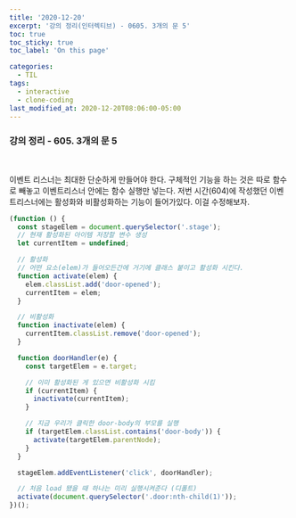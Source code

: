 ```yaml
---
title: '2020-12-20'
excerpt: '강의 정리(인터렉티브) - 0605. 3개의 문 5'
toc: true
toc_sticky: true
toc_label: 'On this page'

categories:
  - TIL
tags:
  - interactive
  - clone-coding
last_modified_at: 2020-12-20T08:06:00-05:00
---
```


### 강의 정리 - 605. 3개의 문 5

<br />

이벤트 리스너는 최대한 단순하게 만들어야 한다. 구체적인 기능을 하는 것은 따로 함수로 빼놓고 이벤트리스너 안에는 함수 실행만 넣는다. 저번 시간(604)에 작성했던 이벤트리스너에는 활성화와 비활성화하는 기능이 들어가있다. 이걸 수정해보자.

```javascript
(function () {
  const stageElem = document.querySelector('.stage');
  // 현재 활성화된 아이템 저장할 변수 생성
  let currentItem = undefined;

  // 활성화
  // 어떤 요소(elem)가 들어오든간에 거기에 클래스 붙이고 활성화 시킨다.
  function activate(elem) {
    elem.classList.add('door-opened');
    currentItem = elem;
  }

  // 비활성화
  function inactivate(elem) {
    currentItem.classList.remove('door-opened');
  }

  function doorHandler(e) {
    const targetElem = e.target;

    // 이미 활성화된 게 있으면 비활성화 시킴
    if (currentItem) {
      inactivate(currentItem);
    }

    // 지금 우리가 클릭한 door-body의 부모를 실행
    if (targetElem.classList.contains('door-body')) {
      activate(targetElem.parentNode);
    }
  }

  stageElem.addEventListener('click', doorHandler);

  // 처음 load 됐을 때 하나는 미리 실행시켜준다 (디폴트)
  activate(document.querySelector('.door:nth-child(1)'));
})();
```
